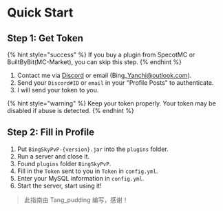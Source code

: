 # Quick Start

## Step 1: Get Token

{% hint style="success" %}
If you buy a plugin from SpecotMC or BuiltByBit(MC-Market), you can skip this step.
{% endhint %}

1. Contact me via [Discord](https://discord.gg/MZ74zFevCD) or email (Bing\_Yanchi@outlook.com).
2. Send your `Discord#ID` or `email`  in your "Profile Posts" to authenticate.
3. I will send your token to you.

{% hint style="warning" %}
Keep your token properly. Your token may be disabled if abuse is detected.
{% endhint %}

## Step 2: Fill in Profile

1. Put `BingSkyPvP-{version}.jar` into the `plugins` folder.
2. Run a server and close it.
3. Found `plugins` folder `BingSkyPvP`.
4. Fill in the `Token` sent to you in `Token` in `config.yml`.
5. Enter your MySQL information in `config.yml`.
6. Start the server, start using it!

> 此指南由 Tang\_pudding 编写，感谢！
